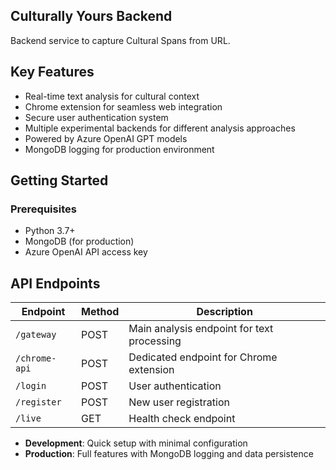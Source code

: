 ## Culturally Yours Backend

Backend service to capture Cultural Spans from URL.


## Key Features

- Real-time text analysis for cultural context
- Chrome extension for seamless web integration
- Secure user authentication system
- Multiple experimental backends for different analysis approaches
- Powered by Azure OpenAI GPT models
- MongoDB logging for production environment

## Getting Started

### Prerequisites

- Python 3.7+
- MongoDB (for production)
- Azure OpenAI API access key


## API Endpoints

| Endpoint | Method | Description |
|----------|--------|-------------|
| `/gateway` | POST | Main analysis endpoint for text processing |
| `/chrome-api` | POST | Dedicated endpoint for Chrome extension |
| `/login` | POST | User authentication |
| `/register` | POST | New user registration |
| `/live` | GET | Health check endpoint |




- **Development**: Quick setup with minimal configuration
- **Production**: Full features with MongoDB logging and data persistence


